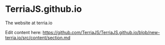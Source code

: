 # TerriaJS.github.io
The website at terria.io

Edit content here: https://github.com/TerriaJS/TerriaJS.github.io/blob/new-terria.io/src/content/section.md
